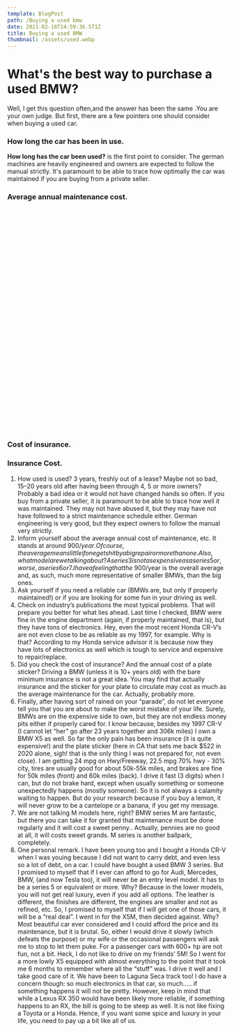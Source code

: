 ```yaml
---
template: BlogPost
path: /Buying a used bmw
date: 2021-02-16T14:59:36.571Z
title: Buying a used BMW
thumbnail: /assets/used.webp
---
```

# What's the best way to purchase a used BMW?
Well, I get this question often,and the answer has been the same .You are your own judge. But first, there are a few pointers one should consider when buying a used car.
###  How long the car has been in use.
**How long has the car been used?** is the first point to consider. The german machines are heavily engineered and owners are expected to follow the manual strictly. It's paramount to be able to trace how optimally the car was maintained if you are buying from a private seller.
 
###  Average annual maintenance cost.
<div class ="container"><!__![](/assets/325i_bmw.jpg)__></div>
<style>
.container {
    width:98%;
    padding-bottom:100%;
    background-image:url(/assets/325i_bmw.jpg);
    background-repeat:no-repeat;
    background-size:cover;
    background-position-x: center;
    border-radius: 20px;
    margin:20px 0;
}
}
</style>


###  Cost of insurance.
###  Insurance Cost.
 
1) How used is used? 3 years, freshly out of a lease? Maybe not so bad, 15–20 years old after having been through 4, 5 or more owners? Probably a bad idea or it would not have changed hands so often. If you buy from a private seller, it is paramount to be able to trace how well it was maintained. They may not have abused it, but they may have not have followed to a strict maintenance schedule either. German engineering is very good, but they expect owners to follow the manual very strictly.
2) Inform yourself about the average annual cost of maintenance, etc. It stands at around $900/year. Of course, the average means little if one gets hit by a big repair or more than one. Also, what model are we talking about? A series 3 is not as expensive as a series 5 or, worse, a series 6 or 7. I have a feeling that the ~$900/year is the overall average and, as such, much more representative of smaller BMWs, than the big ones.
3) Ask yourself if you need a reliable car (BMWs are, but only if properly maintained!) or if you are looking for some fun in your driving as well.
4) Check on industry’s publications the most typical problems. That will prepare you better for what lies ahead. Last time I checked, BMW were fine in the engine department (again, if properly maintained, that is), but they have tons of electronics. Hey, even the most recent Honda CR-V’s are not even close to be as reliable as my 1997, for example. Why is that? According to my Honda service advisor it is because now they have lots of electronics as well which is tough to service and expensive to repair/replace.
4) Did you check the cost of insurance? And the annual cost of a plate sticker? Driving a BMW (unless it is 10+ years old) with the bare minimum insurance is not a great idea. You may find that actually insurance and the sticker for your plate to circulate may cost as much as the average maintenance for the car. Actually, probably more.
5) Finally, after having sort of rained on your “parade”, do not let everyone tell you that you are about to make the worst mistake of your life. Surely, BMWs are on the expensive side to own, but they are not endless money pits either if properly cared for. I know because, besides my 1997 CR-V (I cannot let “her” go after 23 years together and 306k miles) I own a BMW X5 as well. So far the only pain has been insurance (it is quite expensive!) and the plate sticker (here in CA that sets me back $522 in 2020 alone, sigh! that is the only thing I was not prepared for, not even close). I am getting 24 mpg on Hwy/Freeway, 22.5 mpg 70% hwy - 30% city, tires are usually good for about 50k-55k miles, and brakes are fine for 50k miles (front) and 60k miles (back). I drive it fast (3 digits) when I can, but do not brake hard, except when usually something or someone unexpectedly happens (mostly someone). So it is not always a calamity waiting to happen. But do your research because if you buy a lemon, it will never grow to be a cantelope or a banana, if you get my message.
6) We are not talking M models here, right? BMW series M are fantastic, but there you can take it for granted that maintenance must be done regularly and it will cost a sweet penny.. Actually, pennies are no good at all, it will costs sweet grands. M series is another ballpark, completely.
7) One personal remark. I have been young too and I bought a Honda CR-V when I was youing because I did not want to carry debt, and even less so a lot of debt, on a car. I could have bought a used BMW 3 series. But I promised to myself that if I ever can afford to go for Audi, Mercedes, BMW, (and now Tesla too), it will never be an entry level model. It has to be a series 5 or equivalent or more. Why? Because in the lower models, you will not get real luxury, even if you add all options. The leather is different, the finishes are different, the engines are smaller and not as refined, etc. So, I promised to myself that if I will get one of those cars, it will be a “real deal”. I went in for the X5M, then decided against. Why? Most beautiful car ever considered and I could afford the price and its maintenance, but it is brutal. So, either I would drive it slowly (which defeats the purpose) or my wife or the occasional passengers will ask me to stop to let them puke. For a passenger cars with 600+ hp are not fun, not a bit. Heck, I do not like to drive on my friends’ 5M! So I went for a more lowly X5 equipped with almost everything to the point that it took me 6 months to remember where all the “stuff” was. I drive it well and I take good care of it. We have been to Laguna Seca track too! I do have a concern though: so much electronics in that car, so much….. if something happens it will not be pretty. However, keep in mind that while a Lexus RX 350 would have been likely more reliable, if something happens to an RX, the bill is going to be steep as well. It is not like fixing a Toyota or a Honda. Hence, if you want some spice and luxury in your life, you need to pay up a bit like all of us.


